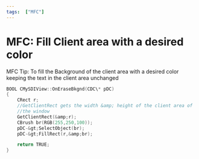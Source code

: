 ```yaml
---
tags:  ["MFC"]
---
```


# MFC: Fill Client area with a desired color

MFC Tip: To fill the Background of the client area with a desired color keeping the text in the client area unchanged

```c
BOOL CMySDIView::OnEraseBkgnd(CDC\* pDC)
{
    CRect r;
    //GetClientRect gets the width &amp; height of the client area of
    //the window
    GetClientRect(&amp;r);
    CBrush br(RGB(255,250,100));
    pDC-&gt;SelectObject(br);
    pDC-&gt;FillRect(r,&amp;br);

    return TRUE;
}
```
